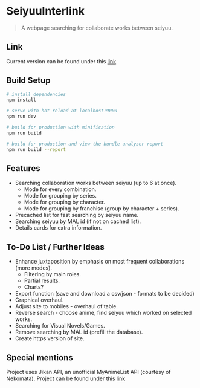 # SeiyuuInterlink

> A webpage searching for collaborate works between seiyuu.

## Link

Current version can be found under this [link](http://seiyuu.moe)

## Build Setup

``` bash
# install dependencies
npm install

# serve with hot reload at localhost:9000
npm run dev

# build for production with minification
npm run build

# build for production and view the bundle analyzer report
npm run build --report
```

## Features

* Searching collaboration works between seiyuu (up to 6 at once).
    * Mode for every combination.
    * Mode for grouping by series.
    * Mode for grouping by character.
    * Mode for grouping by franchise (group by character + series).
* Precached list for fast searching by seiyuu name.
* Searching seiyuu by MAL id (if not on cached list).
* Details cards for extra information.

## To-Do List / Further Ideas

* Enhance juxtaposition by emphasis on most frequent collaborations (more modes).
    * Filtering by main roles.
    * Partial results.
    * Charts?
* Export function (save and download a csv/json - formats to be decided)
* Graphical overhaul.
* Adjust site to mobiles - overhaul of table.
* Reverse search - choose anime, find seiyuu which worked on selected works.
* Searching for Visual Novels/Games.
* Remove searching by MAL id (prefill the database).
* Create https version of site.

## Special mentions

Project uses Jikan API, an unofficial MyAnimeList API (courtesy of Nekomata). Project can be found under this [link](https://github.com/jikan-me/jikan/)